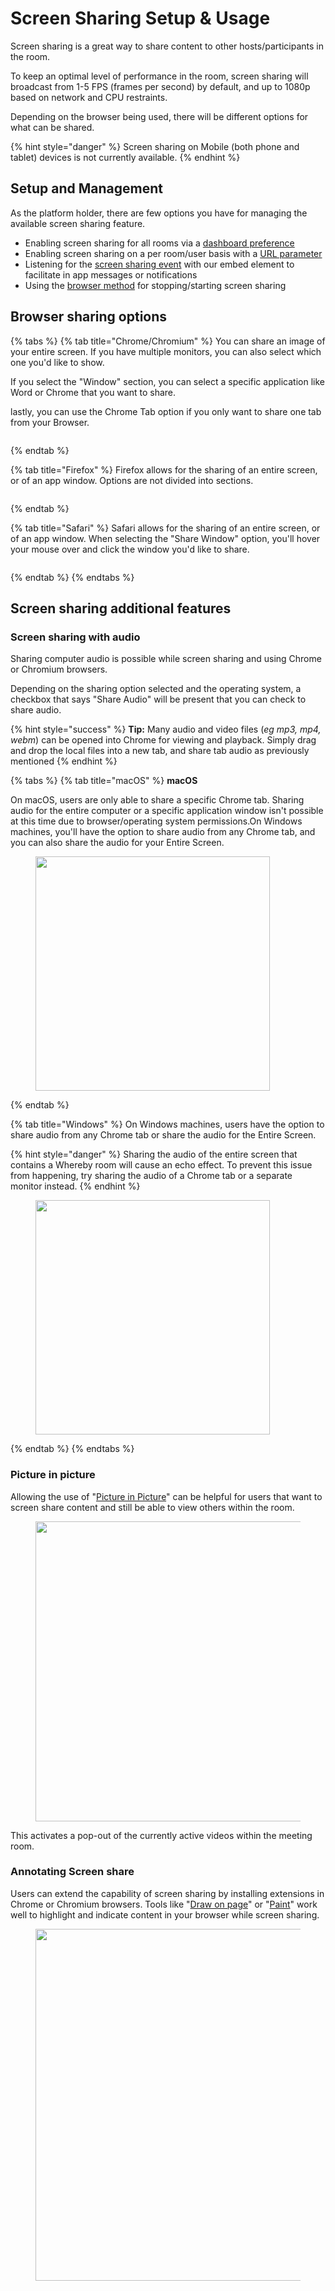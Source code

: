 # Screen Sharing Setup & Usage

Screen sharing is a great way to share content to other hosts/participants in the room.

To keep an optimal level of performance in the room, screen sharing will broadcast from 1-5 FPS (frames per second) by default, and up to 1080p based on network and CPU restraints.

Depending on the browser being used, there will be different options for what can be shared.

{% hint style="danger" %}
Screen sharing on Mobile (both phone and tablet) devices is not currently available.&#x20;
{% endhint %}

## Setup and Management

As the platform holder, there are few options you have for managing the available screen sharing feature.

* Enabling screen sharing for all rooms via a [dashboard preference](../../whereby-101/customizing-rooms/dashboard-preferences.md)
* Enabling screen sharing on a per room/user basis with a [URL parameter](../../whereby-101/customizing-rooms/using-url-parameters.md#screenshare-less-than-on-or-off-greater-than)
* Listening for the [screen sharing event](broken-reference) with our embed element to facilitate in app messages or notifications
* Using the [browser method](broken-reference) for stopping/starting screen sharing

## Browser sharing options

{% tabs %}
{% tab title="Chrome/Chromium" %}
You can share an image of your entire screen. If you have multiple monitors, you can also select which one you'd like to show.

If you select the "Window" section, you can select a specific application like Word or Chrome that you want to share.&#x20;

lastly, you can use the Chrome Tab option if you only want to share one tab from your Browser.

<figure><img src="../../.gitbook/assets/Screenshot 2023-08-11 at 3.25.24 PM.png" alt=""><figcaption></figcaption></figure>
{% endtab %}

{% tab title="Firefox" %}
Firefox allows for the sharing of an entire screen, or of an app window. Options are not divided into sections.

<figure><img src="../../.gitbook/assets/Screenshot 2023-08-11 at 3.32.26 PM.png" alt=""><figcaption></figcaption></figure>
{% endtab %}

{% tab title="Safari" %}
Safari allows for the sharing of an entire screen, or of an app window. When selecting the "Share Window" option, you'll hover your mouse over and click the window you'd like to share.

<figure><img src="../../.gitbook/assets/Screenshot 2023-08-11 at 3.36.32 PM.png" alt=""><figcaption></figcaption></figure>
{% endtab %}
{% endtabs %}

## Screen sharing additional features

### Screen sharing with audio

Sharing computer audio is possible while screen sharing and using Chrome or Chromium browsers.&#x20;

Depending on the sharing option selected and the operating system, a checkbox that says "Share Audio" will be present that you can check to share audio.

{% hint style="success" %}
**Tip:** Many audio and video files (_eg mp3, mp4, webm_) can be opened into Chrome for viewing and playback. Simply drag and drop the local files into a new tab, and share tab audio as previously mentioned
{% endhint %}

{% tabs %}
{% tab title="macOS" %}
**macOS**

On macOS, users are only able to share a specific Chrome tab. Sharing audio for the entire computer or a specific application window isn't possible at this time due to browser/operating system permissions.On Windows machines, you'll have the option to share audio from any Chrome tab, and you can also share the audio for your Entire Screen.

<figure><img src="../../.gitbook/assets/file-KljwIMe85O.png" alt="" width="375"><figcaption></figcaption></figure>
{% endtab %}

{% tab title="Windows" %}
On Windows machines, users have the option to share audio from any Chrome tab or share the audio for the Entire Screen.

{% hint style="danger" %}
Sharing the audio of the entire screen that contains a Whereby room will cause an echo effect. To prevent this issue from happening, try sharing the audio of a Chrome tab or a separate monitor instead.
{% endhint %}

<figure><img src="../../.gitbook/assets/file-KljwIMe85O (1).png" alt="" width="375"><figcaption></figcaption></figure>
{% endtab %}
{% endtabs %}

### Picture in picture

Allowing the use of "[Picture in Picture](https://docs.whereby.com/customizing-rooms/using-url-parameters#pipbutton-off)" can be helpful for users that want to screen share content and still be able to view others within the room.

<figure><img src="../../.gitbook/assets/file-I2HcA3GVNZ.png" alt="" width="480"><figcaption></figcaption></figure>

This activates a pop-out of the currently active videos within the meeting room.&#x20;

### Annotating Screen share

Users can extend the capability of screen sharing by installing extensions in Chrome or Chromium browsers. Tools like "[Draw on page](https://chrome.google.com/webstore/detail/draw-on-page/ngmfehckdahhmlbabjemcepfhgnoddlo?utm\_source=ext\_sidebar\&hl=en-US)" or "[Paint](https://chrome.google.com/webstore/detail/paint/ejllkedmklophclpgonojjkaliafeilj)" work well to highlight and indicate content in your browser while screen sharing.

<figure><img src="../../.gitbook/assets/Screenshot 2023-08-14 at 2.29.27 PM.png" alt="" width="563"><figcaption></figcaption></figure>

